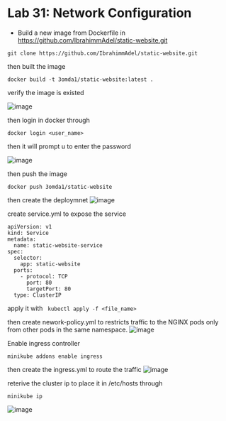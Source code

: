 # Lab 31: Network Configuration

-  Build a new image from Dockerfile in https://github.com/IbrahimmAdel/static-website.git
```
git clone https://github.com/IbrahimmAdel/static-website.git
```
then built the image 
```
docker build -t 3omda1/static-website:latest .
```
verify the image is existed 

![image](https://github.com/user-attachments/assets/39a6dac0-55e4-4ab7-a609-38eaad5b8427)

then login in docker through 
```
docker login <user_name>
```
then it will prompt u to enter the password

![image](https://github.com/user-attachments/assets/03784dea-5bf0-48f8-b1a5-f07c617fda93)


then push the image 
```
docker push 3omda1/static-website
```
then create the deploymnet 
![image](https://github.com/user-attachments/assets/41aa312c-328f-4d87-8c3a-e8d156beffa0) 


create service.yml to expose the service 
```
apiVersion: v1
kind: Service
metadata:
  name: static-website-service
spec:
  selector:
    app: static-website
  ports:
    - protocol: TCP
      port: 80
      targetPort: 80
  type: ClusterIP
```
apply it with ``` kubectl apply -f <file_name>```

then create nework-policy.yml 
to restricts traffic to the NGINX pods only from other pods in the same namespace.
![image](https://github.com/user-attachments/assets/e8068469-1b9b-4f0d-a546-95e399ad218f)

Enable ingress controller 
```
minikube addons enable ingress
```
then create the ingress.yml to route the traffic 
![image](https://github.com/user-attachments/assets/e985c8bb-6e34-4ec0-903e-ccd9fa171e47)

reterive the cluster ip to place it in /etc/hosts  through 
```
minikube ip
```
![image](https://github.com/user-attachments/assets/0909becd-472d-498a-94d1-c64ac31f5c46)
